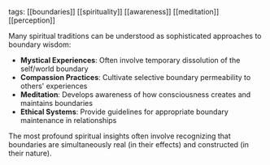 tags: [[boundaries]] [[spirituality]] [[awareness]] [[meditation]] [[perception]]

Many spiritual traditions can be understood as sophisticated approaches to boundary wisdom:

- **Mystical Experiences**: Often involve temporary dissolution of the self/world boundary
- **Compassion Practices**: Cultivate selective boundary permeability to others' experiences
- **Meditation**: Develops awareness of how consciousness creates and maintains boundaries
- **Ethical Systems**: Provide guidelines for appropriate boundary maintenance in relationships

The most profound spiritual insights often involve recognizing that boundaries are simultaneously real (in their effects) and constructed (in their nature).